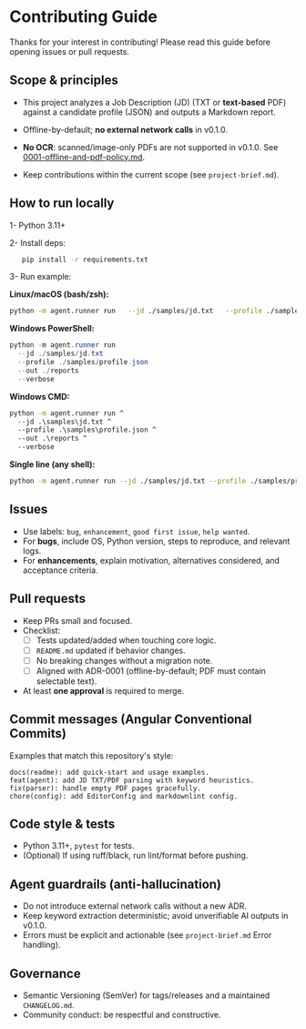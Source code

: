 # Contributing Guide

Thanks for your interest in contributing! Please read this guide before opening issues or pull requests.

## Scope & principles

- This project analyzes a Job Description (JD) (TXT or **text-based** PDF) against a candidate profile (JSON) and outputs a Markdown report.
- Offline-by-default; **no external network calls** in v0.1.0.
- **No OCR**: scanned/image-only PDFs are not supported in v0.1.0. See [0001-offline-and-pdf-policy.md](../adrs/0001-offline-and-pdf-policy.md).

- Keep contributions within the current scope (see `project-brief.md`).

## How to run locally

1- Python 3.11+

2- Install deps:

```bash
   pip install -r requirements.txt
```

3- Run example:

**Linux/macOS (bash/zsh):**

```bash
python -m agent.runner run   --jd ./samples/jd.txt   --profile ./samples/profile.json   --out ./reports   --verbose
```

**Windows PowerShell:**

```powershell
python -m agent.runner run
  --jd ./samples/jd.txt
  --profile ./samples/profile.json
  --out ./reports
  --verbose
```

**Windows CMD:**

```cmd
python -m agent.runner run ^
  --jd .\samples\jd.txt ^
  --profile .\samples\profile.json ^
  --out .\reports ^
  --verbose
```

**Single line (any shell):**

```bash
python -m agent.runner run --jd ./samples/jd.txt --profile ./samples/profile.json --out ./reports --verbose
```

## Issues

- Use labels: `bug`, `enhancement`, `good first issue`, `help wanted`.
- For **bugs**, include OS, Python version, steps to reproduce, and relevant logs.
- For **enhancements**, explain motivation, alternatives considered, and acceptance criteria.

## Pull requests

- Keep PRs small and focused.
- Checklist:
  - [ ] Tests updated/added when touching core logic.
  - [ ] `README.md` updated if behavior changes.
  - [ ] No breaking changes without a migration note.
  - [ ] Aligned with ADR-0001 (offline-by-default; PDF must contain selectable text).
- At least **one approval** is required to merge.

## Commit messages (Angular Conventional Commits)

Examples that match this repository's style:

```text
docs(readme): add quick-start and usage examples.
feat(agent): add JD TXT/PDF parsing with keyword heuristics.
fix(parser): handle empty PDF pages gracefully.
chore(config): add EditorConfig and markdownlint config.
```

## Code style & tests

- Python 3.11+, `pytest` for tests.
- (Optional) If using ruff/black, run lint/format before pushing.

## Agent guardrails (anti-hallucination)

- Do not introduce external network calls without a new ADR.
- Keep keyword extraction deterministic; avoid unverifiable AI outputs in v0.1.0.
- Errors must be explicit and actionable (see `project-brief.md` Error handling).

## Governance

- Semantic Versioning (SemVer) for tags/releases and a maintained `CHANGELOG.md`.
- Community conduct: be respectful and constructive.
